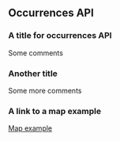 ## Occurrences API

### A title for occurrences API
Some comments

### Another title
Some more comments

### A link to a map example
<a target="_blank" href="http://localhost:8082/static/html/map.html?occurrencesUrl=import.meta.env.VITE_APP_BIOCACHE_URL">Map example</a>
